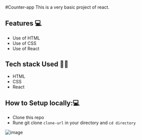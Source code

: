 #Counter-app
This is a very basic project of react.

## Features 💻
- Use of HTML
- Use of CSS
- Use of React

## Tech stack Used 🧑‍💻
- HTML
- CSS
- React

## How to Setup locally:💻
- Clone this repo
- Rune git clone ` clone-url ` in your directory and `cd directory`

![image](https://github.com/user-attachments/assets/f0d6381a-91fe-455c-b5e9-4f5d8cd6fda0)
